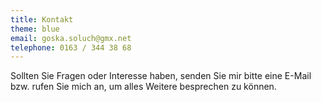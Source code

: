 ```yaml
---
title: Kontakt
theme: blue
email: goska.soluch@gmx.net
telephone: 0163 / 344 38 68
---
```

Sollten Sie Fragen oder Interesse haben, senden Sie mir bitte eine E-Mail
bzw. rufen Sie mich an, um alles Weitere besprechen zu können.
